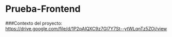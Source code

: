# Prueba-Frontend
###Contexto del proyecto: https://drive.google.com/file/d/1P2pAlQXC9z7GI7Y7St--ytWLqnTz5ZOj/view
